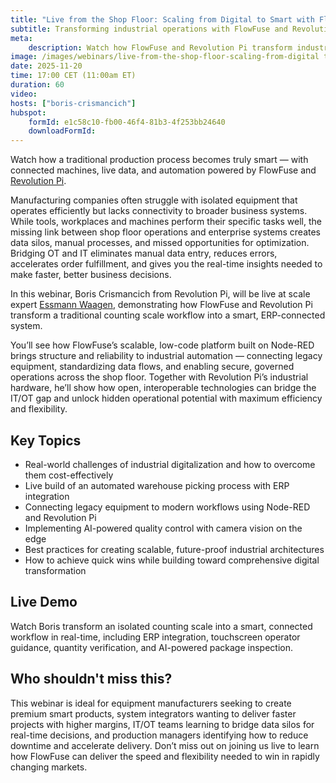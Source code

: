 ```yaml
---
title: "Live from the Shop Floor: Scaling from Digital to Smart with FlowFuse & Revolution Pi"
subtitle: Transforming industrial operations with FlowFuse and Revolution Pi — live demo from a real production site
meta:
    description: Watch how FlowFuse and Revolution Pi transform industrial operations by connecting shop-floor machines to ERP systems for smarter, faster production.
image: /images/webinars/live-from-the-shop-floor-scaling-from-digital to-smart-with-flowfuse-and-revolution-pi.jpg
date: 2025-11-20
time: 17:00 CET (11:00am ET)
duration: 60
video: 
hosts: ["boris-crismancich"]
hubspot:
    formId: e1c58c10-fb00-46f4-81b3-4f253bb24640
    downloadFormId: 
---
```

Watch how a traditional production process becomes truly smart — with connected machines, live data, and automation powered by FlowFuse and [Revolution Pi](https://revolutionpi.com/en/).

<!--more-->

Manufacturing companies often struggle with isolated equipment that operates efficiently but lacks connectivity to broader business systems. While tools, workplaces and machines perform their specific tasks well, the missing link between shop floor operations and enterprise systems creates data silos, manual processes, and missed opportunities for optimization. Bridging OT and IT eliminates manual data entry, reduces errors, accelerates order fulfillment, and gives you the real-time insights needed to make faster, better business decisions.

In this webinar, Boris Crismancich from Revolution Pi, will be live at scale expert [Essmann Waagen](https://essmann.com/en/), demonstrating how FlowFuse and Revolution Pi transform a traditional counting scale workflow into a smart, ERP-connected system.

You’ll see how FlowFuse’s scalable, low-code platform built on Node-RED brings structure and reliability to industrial automation — connecting legacy equipment, standardizing data flows, and enabling secure, governed operations across the shop floor. Together with Revolution Pi’s industrial hardware, he’ll show how open, interoperable technologies can bridge the IT/OT gap and unlock hidden operational potential with maximum efficiency and flexibility.

## Key Topics

- Real-world challenges of industrial digitalization and how to overcome them cost-effectively
- Live build of an automated warehouse picking process with ERP integration
- Connecting legacy equipment to modern workflows using Node-RED and Revolution Pi
- Implementing AI-powered quality control with camera vision on the edge
- Best practices for creating scalable, future-proof industrial architectures
- How to achieve quick wins while building toward comprehensive digital transformation


## Live Demo

Watch Boris transform an isolated counting scale into a smart, connected workflow in real-time, including ERP integration, touchscreen operator guidance, quantity verification, and AI-powered package inspection.

## Who shouldn't miss this?

This webinar is ideal for equipment manufacturers seeking to create premium smart products, system integrators wanting to deliver faster projects with higher margins, IT/OT teams learning to bridge data silos for real-time decisions, and production managers identifying how to reduce downtime and accelerate delivery. Don’t miss out on joining us live to learn how FlowFuse can deliver the speed and flexibility needed to win in rapidly changing markets.
